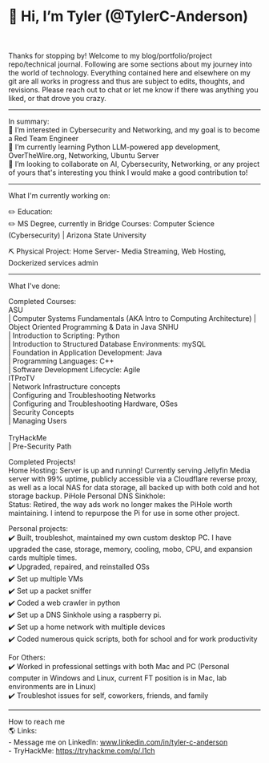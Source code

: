 # 👋 Hi, I’m Tyler (@TylerC-Anderson)
<br><br>
Thanks for stopping by! Welcome to my blog/portfolio/project repo/technical journal. Following are some sections about my journey into the world of technology. Everything contained here and elsewhere on my git are all works in progress and thus are subject to edits, thoughts, and revisions. Please reach out to chat or let me know if there was anything you liked, or that drove you crazy.


---

In summary:<br>
👀 I’m interested in Cybersecurity and Networking, and my goal is to become a Red Team Engineer<br>
🌱 I’m currently learning Python LLM-powered app development, OverTheWire.org, Networking, Ubuntu Server <br>
🤝 I’m looking to collaborate on AI, Cybersecurity, Networking, or any project of yours that's interesting you think I would make a good contribution to!

---

What I'm currently working on:

✏️ Education:<br>
✏️ MS Degree, currently in Bridge Courses: Computer Science (Cybersecurity) | Arizona State University

⛏️ Physical Project:   Home Server- Media Streaming, Web Hosting, Dockerized services admin


---

What I've done:<br>

Completed Courses:<br>
  ASU <br>
        | Computer Systems Fundamentals (AKA Intro to Computing Architecture)
        | Object Oriented Programming & Data in Java
  SNHU <br>
        | Introduction to Scripting: Python <br>
        | Introduction to Structured Database Environments: mySQL <br>
        | Foundation in Application Development: Java <br>
        | Programming Languages: C++ <br>
        | Software Development Lifecycle: Agile <br>
  ITProTV <br>
        | Network Infrastructure concepts<br>
        | Configuring and Troubleshooting Networks<br>
        | Configuring and Troubleshooting Hardware, OSes<br>
        | Security Concepts<br>
        | Managing Users<br><br>
  TryHackMe<br>
        | Pre-Security Path<br>

Completed Projects!<br>
 Home Hosting: Server is up and running! Currently serving Jellyfin Media server with 99% uptime, publicly accessible via a Cloudflare reverse proxy, as well as a local NAS for data storage, all backed up with both cold and hot storage backup.
 PiHole Personal DNS Sinkhole:<br>
         Status: Retired, the way ads work no longer makes the PiHole worth maintaining. I intend to repurpose the Pi for use in some other project.

Personal projects:<br>
✔️ Built, troubleshot, maintained my own custom desktop PC. I have upgraded the case, storage, memory, cooling, mobo, CPU, and expansion cards multiple times.<br>
✔️ Upgraded, repaired, and reinstalled OSs<br>
✔️ Set up multiple VMs<br>
✔️ Set up a packet sniffer<br>
✔️ Coded a web crawler in python<br>
✔️ Set up a DNS Sinkhole using a raspberry pi.<br>
✔️ Set up a home network with multiple devices<br>
✔️ Coded numerous quick scripts, both for school and for work productivity<br>

For Others:<br>
✔️ Worked in professional settings with both Mac and PC (Personal computer in Windows and Linux, current FT position is in Mac, lab environments are in Linux)<br>
✔️ Troubleshot issues for self, coworkers, friends, and family<br>

---

 How to reach me <br>
🌎 Links: <br>
    - Message me on LinkedIn: www.linkedin.com/in/tyler-c-anderson<br>
    - TryHackMe: https://tryhackme.com/p/.l1ch<br>



<!---
TylerC-Anderson/TylerC-Anderson is a ✨ special ✨ repository because its `README.md` (this file) appears on your GitHub profile.
You can click the Preview link to take a look at your changes.
--->

